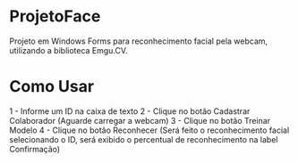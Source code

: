 # ProjetoFace

Projeto em Windows Forms para reconhecimento facial pela webcam, utilizando a biblioteca Emgu.CV.

# Como Usar
1 - Informe um ID na caixa de texto
2 - Clique no botão Cadastrar Colaborador (Aguarde carregar a webcam)
3 - Clique no botão Treinar Modelo
4 - Clique no botão Reconhecer (Será feito o reconhecimento facial selecionando o ID, será exibido o percentual de reconhecimento na label Confirmação)

